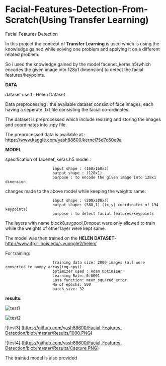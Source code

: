 # Facial-Features-Detection-From-Scratch(Using Transfer Learning)
Facial Features Detection

In this project the concept of **Transfer Learning** is used which is using the knowledge gained while solving one problem and applying it on a different related problem.

So i used the knowledge gained by the model facenet_keras.h5(which encodes the given image into 128x1 dimension) to detect the facial features/keypoints.

**DATA**

dataset used :  Helen Dataset 

Data preprocessing : the available dataset consist of face images, each having a seperate .txt file consisting the 
facial co-ordinates.

The dataset is preprocessed which include resizing and storing the images and coordinates into .npy file.

The preprocessed data is available at : https://www.kaggle.com/yash88600/kernel75d7c60e9a 

**MODEL**


specification of facenet_keras.h5 model :

                         input shape : (160x160x3)
                         output shape : (128x1)
                         purpose : to encode the given image into 128x1 dimension 
                                        
changes made to the above model while keeping the weights same:

                         input shape : (200x200x3)
                         output shape: (388,1) ((x,y) coordinates of 194 keypoints)
                         purpose : to detect facial features/keypoints
                                     
The layers with name block8,avgpool,Dropout were only allowed to train while the weights of other layer were kept same.

The model was then trained on the **HELEN DATASET**- http://www.ifp.illinois.edu/~vuongle2/helen/

For training:
                        
                         training data size: 2000 images (all were converted to numpy array(img.npy))
                         optimizer used : Adam Optimizer
                         Learning Rate: 0.0001
                         Loss function: mean_squared_error
                         No of epochs: 500
                         batch_size: 32
                         
 **results:**
       
![test1](https://github.com/yash88600/Facial-Features-Detection/blob/master/Results/100.PNG)

![test2](https://github.com/yash88600/Facial-Features-Detection/blob/master/Results/12.PNG)

![test3] (https://github.com/yash88600/Facial-Features-Detection/blob/master/Results/1000.PNG)

![test4] (https://github.com/yash88600/Facial-Features-Detection/blob/master/Results/Capture.PNG)

The trained model is also provided
